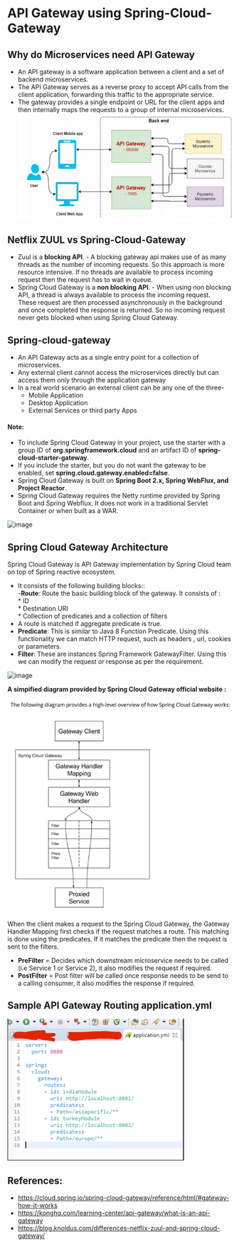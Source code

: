 # API Gateway using Spring-Cloud-Gateway

## Why do Microservices need API Gateway

* An API gateway is a software application between a client and a set of backend microservices. 
* The API Gateway serves as a reverse proxy to accept API calls from the client application, forwarding this traffic to the appropriate service.
* The gateway provides a single endpoint or URL for the client apps and then internally maps the requests to a group of internal microservices.
![img.png](src/main/resources/img.png)
## Netflix ZUUL vs Spring-Cloud-Gateway
* Zuul is a <b>blocking API</b>. - A blocking gateway api makes use of as many threads as the number of incoming requests. 
So this approach is more resource intensive. If no threads are available to process incoming request then the request has to wait in queue.<br>
* Spring Cloud Gateway is a <b>non blocking API</b>. - When using non blocking API, a thread is always available to process the incoming request.<br> These request are then processed asynchronously in the background 
and once completed the response is returned. So no incoming request never gets blocked when using Spring Cloud Gateway.

## Spring-cloud-gateway
* An API Gateway acts as a single entry point for a collection of microservices. 
* Any external client cannot access the microservices directly but can access them only through the application gateway<br>
* In a real world scenario an external client can be any one of the three-<br>
     * Mobile Application<br>
     * Desktop Application<br>
     * External Services or third party Apps<br>
    
#### Note: 
* To include Spring Cloud Gateway in your project, use the starter with a group ID of <b>org.springframework.cloud</b> and an artifact ID of <b>spring-cloud-starter-gateway</b>. 
* If you include the starter, but you do not want the gateway to be enabled, set <b>spring.cloud.gateway.enabled=false</b>.
* Spring Cloud Gateway is built on <b>Spring Boot 2.x, Spring WebFlux, and Project Reactor</b>.
* Spring Cloud Gateway requires the Netty runtime provided by Spring Boot and Spring Webflux. It does not work in a traditional Servlet Container or when built as a WAR.

![image](https://user-images.githubusercontent.com/26468158/81772798-651e6d00-94ac-11ea-809c-2f9904a7ac84.png)

## Spring Cloud Gateway Architecture

Spring Cloud Gateway is API Gateway implementation by Spring Cloud team on top of Spring reactive ecosystem.<br> 

* It consists of the following building blocks:: <br>
-<b>Route</b>: Route the basic building block of the gateway. It consists of :<br>
      * ID <br>
      * Destination URI <br>
      * Collection of predicates and a collection of filters <br>
* A route is matched if aggregate predicate is true.<br>
* <b>Predicate</b>: This is similar to Java 8 Function Predicate. Using this functionality we can match HTTP request, such as headers , url, cookies or parameters.<br>
* <b>Filter</b>: These are instances Spring Framework GatewayFilter. Using this we can modify the request or response as per the requirement.<br>

![image](https://user-images.githubusercontent.com/26468158/81773405-cb57bf80-94ad-11ea-9215-a5eb269749d3.png)

<b>A simpified diagram provided by Spring Cloud Gateway official website :</b>

![img.png](src/main/resources/img2.png)

When the client makes a request to the Spring Cloud Gateway, the Gateway Handler Mapping first checks if the request matches a route. 
This matching is done using the predicates. 
If it matches the predicate then the request is sent to the filters.<br>
* <b>PreFilter</b> = Decides which downstream microservice needs to be called (i.e Service 1 or Service 2), it also modifies the request if required.<br>
* <b>PostFilter</b> = Post filter will be called once response needs to be send to a calling consumer, it also modifies the response if required.<br>

## Sample API Gateway Routing application.yml

![img.png](src/main/resources/img3.png)

## References:

* https://cloud.spring.io/spring-cloud-gateway/reference/html/#gateway-how-it-works
* https://konghq.com/learning-center/api-gateway/what-is-an-api-gateway
* https://blog.knoldus.com/differences-netflix-zuul-and-spring-cloud-gateway/


